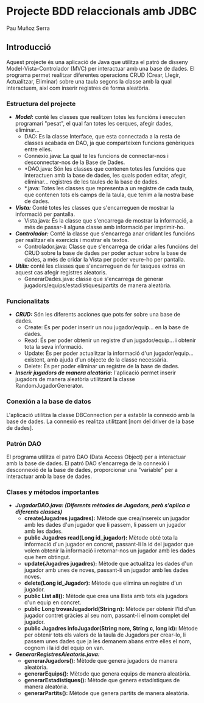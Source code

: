 # Projecte BDD relaccionals amb JDBC 
Pau Muñoz Serra

## Introducció
Aquest projecte és una aplicació de Java que utilitza el patró de disseny Model-Vista-Controlador (MVC) per interactuar amb una base de dades. El programa permet realitzar diferentes operacions CRUD (Crear, Llegir, Actualitzar, Eliminar) sobre una taula segons la classe amb la qual interactuem, així com inserir registres de forma aleatòria.

### Estructura del projecte

- ***Model:*** conté les classes que realitzen totes les funcións i executen programari "pesat", el qual fan totes les cerques, afegir dades, eliminar... 
  - DAO: Es la classe Interface, que esta connectada a la resta de classes acabada en DAO, ja que comparteixen funcions genèriques entre elles.
  - Connexio.java: La qual te les funcions de connectar-nos i desconnectar-nos de la Base de Dades.
  - *DAO.java: Són les classes que contenen totes les funcións que interactuen amb la base de dades, les quals poden editar, afegir, eliminar... registres de les taules de la base de dades.
  - *.java: Totes les classes que representa a un registre de cada taula, que contenen tots els camps de la taula, que tenim a la nostra base de dades.
- ***Vista:*** Conté totes les classes que s'encarreguen de mostrar la informació per pantalla.
  - Vista.java: És la classe que s'encarrega de mostrar la informació, a més de passar-li alguna classe amb informació per imprimir-ho.
- ***Controlador:*** Conté la classe que s'encarrega anar cridant les funcións per realitzar els exercicis i mostrar els textos.
  - Controlador.java: Classe que s'encarrega de cridar a les funcións del CRUD sobre la base de dades per poder actuar sobre la base de dades, a més de cridar la Vista per poder veure-ho per pantalla.
- ***Utils:*** conté les classes que s'encarreguen de fer tasques extras en aquest cas afegir registres aleatoris.
  - GenerarDades.java: classe que s'encarrega de generar jugadors/equips/estadístiques/partits de manera aleatòria.


### Funcionalitats

- ***CRUD:*** Són les diferents acciones que pots fer sobre una base de dades.
  - Create: És per poder inserir un nou jugador/equip... en la base de dades.
  - Read: És per poder obtenir un registre d'un jugador/equip... i obtenir tota la seva informació.
  - Update: És per poder actualitzar la informació d'un jugador/equip... existent, amb ajuda d'un objecte de la classe necessària.
  - Delete: És per poder eliminar un registre de la base de dades.
- ***Inserir jugadors de manera aleatòria:*** l'aplicació permet inserir jugadors de manera aleatòria utilitzant la classe RandomJugadorGenerator.

### Conexión a la base de datos

L'aplicació utilitza la classe DBConnection per a establir la connexió amb la base de dades. La connexió es realitza utilitzant [nom del driver de la base de dades].

### Patrón DAO

El programa utilitza el patró DAO (Data Access Object) per a interactuar amb la base de dades. El patró DAO s'encarrega de la connexió i desconnexió de la base de dades, proporcionar una "variable" per a interactuar amb la base de dades.

### Clases y métodos importantes

- ***JugadorDAO.java: (Diferents mètodes de Jugadors, però s'aplica a diferents classes)***
  - **create(Jugadres jugadres):** Mètode que crea/insereix un jugador amb les dades d'un jugador que li passem, li passem un jugador amb les dades.
  - **public Jugadres read(Long id_jugador):** Mètode obté tota la informació d'un jugador en concret, passant-li la id del jugador que volem obtenir la informació i retornar-nos un jugador amb les dades que hem obtingut.
  - **update(Jugadres jugadres):** Mètode que actualitza les dades d'un jugador amb unes de noves, passant-li un jugador amb les dades noves.
  - **delete(Long id_Jugador):** Mètode que elimina un registre d'un jugador.
  - **public List<Jugadres> all():** Mètode que crea una llista amb tots els jugadors d'un equip en concret.
  - **public Long trovarJugadorId(String n):** Mètode per obtenir l'Id d'un jugador contret gràcies al seu nom, passant-li el nom complet del jugador.
  - **public Jugadres infoJugador(String nom, String c, long id):** Mètode per obtenir tots els valors de la taula de Jugadors per crear-lo, li passem unes dades que ja les demanem abans entre elles el nom, cognom i la id del equip on van.
- ***GenerarRegistresAleatoris.java:***
  - **generarJugadors():** Mètode que genera jugadors de manera aleatòria.
  - **generarEquips():** Mètode que genera equips de manera aleatòria.
  - **generarEstadistiques():** Mètode que genera estadístiques de manera aleatòria.
  - **generarPartits():** Mètode que genera partits de manera aleatòria.

